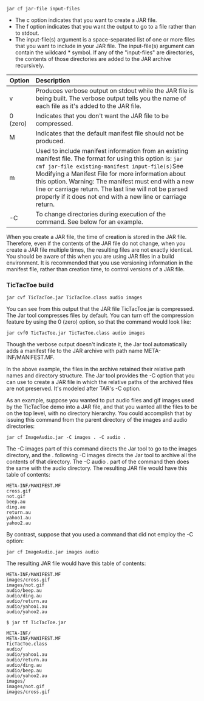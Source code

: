 ```
jar cf jar-file input-files
```

* The c option indicates that you want to create a JAR file.   
* The f option indicates that you want the output to go to a file rather than to stdout. 
* The input-file(s) argument is a space-separated list of one or more files that you want to include in your JAR file. The input-file(s) argument can contain the wildcard * symbol. If any of the "input-files" are directories, the contents of those directories are added to the JAR archive recursively.



| Option	 | Description |
| ---------- | :-----------|
|v	|Produces verbose output on stdout while the JAR file is being built. The verbose output tells you the name of each file as it's added to the JAR file.
|0 (zero)	| Indicates that you don't want the JAR file to be compressed.
| M	| Indicates that the default manifest file should not be produced.
| m	|Used to include manifest information from an existing manifest file. The format for using this option is: `jar cmf jar-file existing-manifest input-file(s)`See Modifying a Manifest File for more information about this option. Warning: The manifest must end with a new line or carriage return. The last line will not be parsed properly if it does not end with a new line or carriage return.
|-C	| To change directories during execution of the command. See below for an example.


When you create a JAR file, the time of creation is stored in the JAR file. Therefore, even if the contents of the JAR file do not change, when you create a JAR file multiple times, the resulting files are not exactly identical. You should be aware of this when you are using JAR files in a build environment. It is recommended that you use versioning information in the manifest file, rather than creation time, to control versions of a JAR file. 



### TicTacToe build

```
jar cvf TicTacToe.jar TicTacToe.class audio images

```

You can see from this output that the JAR file TicTacToe.jar is compressed. The Jar tool compresses files by default. You can turn off the compression feature by using the 0 (zero) option, so that the command would look like:

```
jar cvf0 TicTacToe.jar TicTacToe.class audio images

```

Though the verbose output doesn't indicate it, the Jar tool automatically adds a manifest file to the JAR archive with path name META-INF/MANIFEST.MF.


In the above example, the files in the archive retained their relative path names and directory structure. The Jar tool provides the -C option that you can use to create a JAR file in which the relative paths of the archived files are not preserved. It's modeled after TAR's -C option.


As an example, suppose you wanted to put audio files and gif images used by the TicTacToe demo into a JAR file, and that you wanted all the files to be on the top level, with no directory hierarchy. You could accomplish that by issuing this command from the parent directory of the images and audio directories:

```
jar cf ImageAudio.jar -C images . -C audio .
```
The -C images part of this command directs the Jar tool to go to the images directory, and the . following -C images directs the Jar tool to archive all the contents of that directory. The -C audio . part of the command then does the same with the audio directory. The resulting JAR file would have this table of contents:

```
META-INF/MANIFEST.MF
cross.gif
not.gif
beep.au
ding.au
return.au
yahoo1.au
yahoo2.au
```


By contrast, suppose that you used a command that did not employ the -C option:

```
jar cf ImageAudio.jar images audio
```

The resulting JAR file would have this table of contents:

```
META-INF/MANIFEST.MF
images/cross.gif
images/not.gif
audio/beep.au
audio/ding.au
audio/return.au
audio/yahoo1.au
audio/yahoo2.au
```

```
$ jar tf TicTacToe.jar

META-INF/
META-INF/MANIFEST.MF
TicTacToe.class
audio/
audio/yahoo1.au
audio/return.au
audio/ding.au
audio/beep.au
audio/yahoo2.au
images/
images/not.gif
images/cross.gif
```


